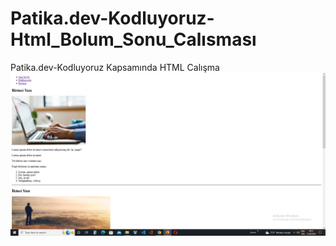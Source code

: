 # Patika.dev-Kodluyoruz-Html_Bolum_Sonu_Calısması
Patika.dev-Kodluyoruz Kapsamında HTML Calışma
![Image](html_bolum_sonu_calısması.png)
